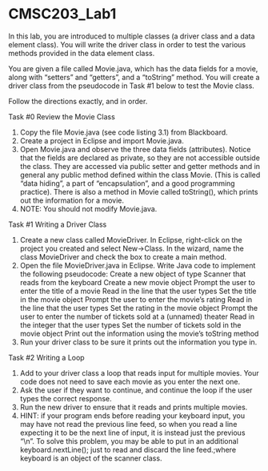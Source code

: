 # CMSC203_Lab1
In this lab, you are introduced to multiple classes (a driver class and a data element class).  You will write the driver class in order to test the various methods provided in the data element class.  

You are given a file called Movie.java, which has the data fields for a movie, along with “setters” and “getters”, and a “toString” method.  You will create a driver class from the pseudocode in Task #1 below to test the Movie class.

Follow the directions exactly, and in order.

Task #0 Review the Movie Class
1.	Copy the file Movie.java (see code listing 3.1) from Blackboard.
2.	Create a project in Eclipse and import Movie.java.
3.	Open Movie.java and observe the three data fields (attributes). Notice that the fields are declared as private, so they are not accessible outside the class.  They are accessed via public setter and getter methods and in general any public method defined within the class Movie. (This is called “data hiding”, a part of “encapsulation”, and a good programming practice).  There is also a method in Movie called toString(), which prints out the information for a movie.
4.	NOTE: You should not modify Movie.java.


Task #1 Writing a Driver Class
1.	Create a new class called MovieDriver.  In Eclipse, right-click on the project you created and select New->Class.  In the wizard, name the class MovieDriver and check the box to create a main method.
2.	Open the file MovieDriver.java in Eclipse.  Write Java code to implement the following pseudocode:
  Create a new object of type Scanner that reads from the keyboard
  Create a new movie object
  Prompt the user to enter the title of a movie 
  Read in the line that the user types
  Set the title in the movie object
  Prompt the user to enter the movie’s rating
  Read in the line that the user types
  Set the rating in the movie object
  Prompt the user to enter the number of tickets sold at a (unnamed) theater
  Read in the integer that the user types
  Set the number of tickets sold in the movie object
  Print out the information using the movie’s toString method
3.	Run your driver class to be sure it prints out the information you type in.
 

Task #2 Writing a Loop
1.	Add to your driver class a loop that reads input for multiple movies.  Your code does not need to save each movie as you enter the next one.
2.	Ask the user if they want to continue, and continue the loop if the user types the correct response. 
3.	Run the new driver to ensure that it reads and prints multiple movies.
5.	HINT: if your program ends before reading your keyboard input, you may have not read the previous line feed, so when you read a line expecting it to be the next line of input, it is instead just the previous “\n”.  To solve this problem, you may be able to put in an additional keyboard.nextLine(); just to read and discard the line feed.;where keyboard is an object of the scanner class.
